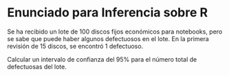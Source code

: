 # Enunciado para Inferencia sobre R
Se ha recibido un lote de 100 discos fijos económicos para notebooks, pero se sabe que puede haber algunos defectuosos en el lote. En la primera revisión de 15 discos, se encontró 1 defectuoso.

Calcular un intervalo de confianza del 95% para el número total de defectuosas del lote.
